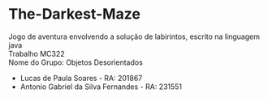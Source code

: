 # The-Darkest-Maze
  Jogo de aventura envolvendo a solução de labirintos, escrito na linguagem java </br>
  Trabalho MC322 <br/>
  Nome do Grupo: Objetos Desorientados
  - Lucas de Paula Soares - RA: 201867<br/>
  - Antonio Gabriel da Silva Fernandes - RA: 231551
